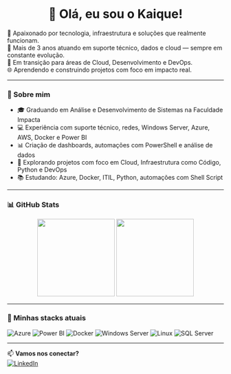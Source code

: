 <h1 align="center">👋 Olá, eu sou o Kaique!</h1>

🎯 Apaixonado por tecnologia, infraestrutura e soluções que realmente funcionam.  
🔧 Mais de 3 anos atuando em suporte técnico, dados e cloud — sempre em constante evolução.  
🚀 Em transição para áreas de Cloud, Desenvolvimento e DevOps.  
🌐 Aprendendo e construindo projetos com foco em impacto real.

---

### 🧠 Sobre mim

- 🎓 Graduando em Análise e Desenvolvimento de Sistemas na Faculdade Impacta  
- 💻 Experiência com suporte técnico, redes, Windows Server, Azure, AWS, Docker e Power BI  
- 📊 Criação de dashboards, automações com PowerShell e análise de dados  
- 🧪 Explorando projetos com foco em Cloud, Infraestrutura como Código, Python e DevOps  
- 📚 Estudando: Azure, Docker, ITIL, Python, automações com Shell Script

---

### 📊 GitHub Stats

<div align="center">
  <img height="180em" src="https://github-readme-stats.vercel.app/api?username=kaique-codes&show_icons=true&theme=radical&include_all_commits=true&count_private=true"/>
  <img height="180em" src="https://github-readme-stats.vercel.app/api/top-langs/?username=kaique-codes&layout=compact&langs_count=7&theme=radical"/>
</div>

---

### 🚀 Minhas stacks atuais

![Azure](https://img.shields.io/badge/Azure-0078D4?style=for-the-badge&logo=microsoftazure&logoColor=white)
![Power BI](https://img.shields.io/badge/PowerBI-F2C811?style=for-the-badge&logo=powerbi&logoColor=black)
![Docker](https://img.shields.io/badge/Docker-2496ED?style=for-the-badge&logo=docker&logoColor=white)
![Windows Server](https://img.shields.io/badge/Windows_Server-0078D6?style=for-the-badge&logo=windows&logoColor=white)
![Linux](https://img.shields.io/badge/Linux-FCC624?style=for-the-badge&logo=linux&logoColor=black)
![SQL Server](https://img.shields.io/badge/SQL_Server-CC2927?style=for-the-badge&logo=microsoftsqlserver&logoColor=white)

---

📫 **Vamos nos conectar?**  
[![LinkedIn](https://img.shields.io/badge/LinkedIn-Kaique_Cambui-0077B5?style=for-the-badge&logo=linkedin&logoColor=white)](https://www.linkedin.com/in/kaique-cambui-940097276/)
